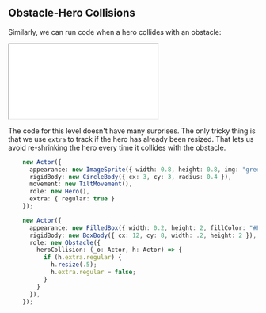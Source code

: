 ## Obstacle-Hero Collisions

Similarly, we can run code when a hero collides with an obstacle:

<iframe src="game_10.iframe.html"></iframe>

The code for this level doesn't have many surprises.  The only tricky thing is
that we use `extra` to track if the hero has already been resized.  That lets us
avoid re-shrinking the hero every time it collides with the obstacle.

```typescript
    new Actor({
      appearance: new ImageSprite({ width: 0.8, height: 0.8, img: "green_ball.png" }),
      rigidBody: new CircleBody({ cx: 3, cy: 3, radius: 0.4 }),
      movement: new TiltMovement(),
      role: new Hero(),
      extra: { regular: true }
    });

    new Actor({
      appearance: new FilledBox({ width: 0.2, height: 2, fillColor: "#FF0000" }),
      rigidBody: new BoxBody({ cx: 12, cy: 8, width: .2, height: 2 }),
      role: new Obstacle({
        heroCollision: (_o: Actor, h: Actor) => {
          if (h.extra.regular) {
            h.resize(.5);
            h.extra.regular = false;
          }
        }
      }),
    });
```

